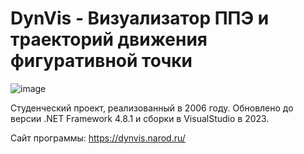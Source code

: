 # DynVis - Визуализатор ППЭ и траекторий движения фигуративной точки

![image](https://github.com/raidenyn/dynvis/assets/4512657/6a112049-537c-4a0c-b192-95c812256c35)

Студенческий проект, реализованный в 2006 году. 
Обновлено до версии .NET Framework 4.8.1 и сборки в VisualStudio в 2023.

Сайт программы: https://dynvis.narod.ru/
